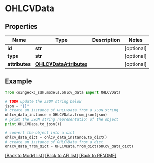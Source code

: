 # OHLCVData


## Properties

Name | Type | Description | Notes
------------ | ------------- | ------------- | -------------
**id** | **str** |  | [optional] 
**type** | **str** |  | [optional] 
**attributes** | [**OHLCVDataAttributes**](OHLCVDataAttributes.md) |  | [optional] 

## Example

```python
from coingecko_sdk.models.ohlcv_data import OHLCVData

# TODO update the JSON string below
json = "{}"
# create an instance of OHLCVData from a JSON string
ohlcv_data_instance = OHLCVData.from_json(json)
# print the JSON string representation of the object
print(OHLCVData.to_json())

# convert the object into a dict
ohlcv_data_dict = ohlcv_data_instance.to_dict()
# create an instance of OHLCVData from a dict
ohlcv_data_from_dict = OHLCVData.from_dict(ohlcv_data_dict)
```
[[Back to Model list]](../README.md#documentation-for-models) [[Back to API list]](../README.md#documentation-for-api-endpoints) [[Back to README]](../README.md)


